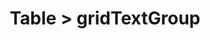 ---
title: Table > gridTextGroup
redirect_to: "/releases/v10.2.0/developers/obo_nodes/grid_text_group"
---